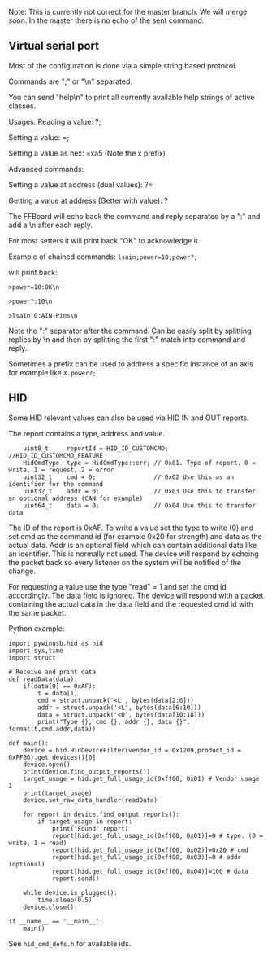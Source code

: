 Note: This is currently not correct for the master branch. We will merge soon. In the master there is no echo of the sent command.

## Virtual serial port
Most of the configuration is done via a simple string based protocol.

Commands are ";" or "\n" separated.

You can send "help\n" to print all currently available help strings of active classes.

Usages:
Reading a value: <cmd>?;

Setting a value: <cmd>=<int>;

Setting a value as hex: <cmd>=xa5 (Note the x prefix)

Advanced commands:

Setting a value at address (dual values): <cmd>?<addr>=<val>

Getting a value at address (Getter with value): <cmd>?<addr>


The FFBoard will echo back the command and reply separated by a ":" and add a \n after each reply.

For most setters it will print back "OK" to acknowledge it.

Example of chained commands:
`lsain;power=10;power?;`

will print back:

`>power=10:OK\n`

`>power?:10\n`

`>lsain:0:AIN-Pins\n`

Note the ":" separator after the command. Can be easily split by splitting replies by \n and then by splitting the first ":" match into command and reply.

Sometimes a prefix can be used to address a specific instance of an axis for example like `X.power?;`

## HID
Some HID relevant values can also be used via HID IN and OUT reports.

The report contains a type, address and value.
```
	uint8_t		reportId = HID_ID_CUSTOMCMD; //HID_ID_CUSTOMCMD_FEATURE
	HidCmdType	type = HidCmdType::err;	// 0x01. Type of report. 0 = write, 1 = request, 2 = error
	uint32_t	cmd = 0;				// 0x02 Use this as an identifier for the command
	uint32_t	addr = 0;				// 0x03 Use this to transfer an optional address (CAN for example)
	uint64_t	data = 0;				// 0x04 Use this to transfer data
```
The ID of the report is 0xAF.
To write a value set the type to write (0) and set cmd as the command id (for example 0x20 for strength) and data as the actual data. Addr is an optional field which can contain additional data like an identifier. This is normally not used.
The device will respond by echoing the packet back so every listener on the system will be notified of the change.

For requesting a value use the type "read" = 1 and set the cmd id accordingly. The data field is ignored. The device will respond with a packet containing the actual data in the data field and the requested cmd id with the same packet.

Python example:
```Py
import pywinusb.hid as hid
import sys,time
import struct

# Receive and print data
def readData(data):
    if(data[0] == 0xAF):
        t = data[1]
        cmd = struct.unpack('<L', bytes(data[2:6]))
        addr = struct.unpack('<L', bytes(data[6:10]))
        data = struct.unpack('<Q', bytes(data[10:18]))
        print("Type {}, cmd {}, addr {}, data {}". format(t,cmd,addr,data))

def main():
    device = hid.HidDeviceFilter(vendor_id = 0x1209,product_id = 0xFFB0).get_devices()[0]
    device.open()
    print(device.find_output_reports())
    target_usage = hid.get_full_usage_id(0xff00, 0x01) # Vendor usage 1
    print(target_usage)
    device.set_raw_data_handler(readData)

    for report in device.find_output_reports():
        if target_usage in report:
            print("Found",report)
            report[hid.get_full_usage_id(0xff00, 0x01)]=0 # type. (0 = write, 1 = read)
            report[hid.get_full_usage_id(0xff00, 0x02)]=0x20 # cmd
            report[hid.get_full_usage_id(0xff00, 0x03)]=0 # addr (optional)
            report[hid.get_full_usage_id(0xff00, 0x04)]=100 # data
            report.send()

    while device.is_plugged():
        time.sleep(0.5)
    device.close()

if __name__ == '__main__':
    main()

```

See `hid_cmd_defs.h` for available ids.